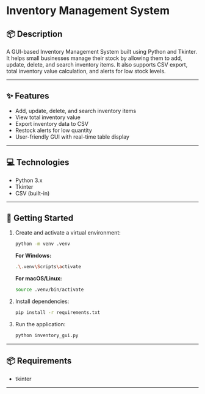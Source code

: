 
# Inventory Management System

## 📦 Description

A GUI-based Inventory Management System built using Python and Tkinter. It helps small businesses manage their stock by allowing them to add, update, delete, and search inventory items. It also supports CSV export, total inventory value calculation, and alerts for low stock levels.

---

## ✨ Features

- Add, update, delete, and search inventory items  
- View total inventory value  
- Export inventory data to CSV  
- Restock alerts for low quantity  
- User-friendly GUI with real-time table display

---

## 💻 Technologies

- Python 3.x  
- Tkinter  
- CSV (built-in)

---

## 🚀 Getting Started

1. Create and activate a virtual environment:
   ```bash
   python -m venv .venv
   ```

   **For Windows:**
   ```bash
   .\.venv\Scripts\activate
   ```

   **For macOS/Linux:**
   ```bash
   source .venv/bin/activate
   ```

2. Install dependencies:
   ```bash
   pip install -r requirements.txt
   ```

3. Run the application:
   ```bash
   python inventory_gui.py
   ```

---

## 📦 Requirements

- tkinter

---
